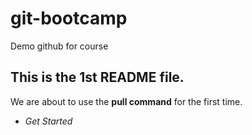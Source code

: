 # git-bootcamp
Demo github for course

## This is the 1st README file. 
We are about to use the **pull command** for the first time.
* *Get Started*

